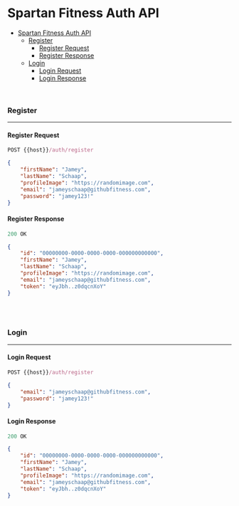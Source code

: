 # Spartan Fitness Auth API

- [Spartan Fitness Auth API](#spartan-fitness-auth-api)
    - [Register](#register)
      - [Register Request](#register-request)
      - [Register Response](#register-response)
    - [Login](#login)
      - [Login Request](#login-request)
      - [Login Response](#login-response)

<br/>

### Register

___

#### Register Request

```js
POST {{host}}/auth/register
```

```json
{
    "firstName": "Jamey",
    "lastName": "Schaap",
    "profileImage": "https://randomimage.com",
    "email": "jameyschaap@githubfitness.com",
    "password": "jamey123!"
}
```

#### Register Response

```js
200 OK
```

```json
{
    "id": "00000000-0000-0000-0000-000000000000",
    "firstName": "Jamey",
    "lastName": "Schaap",
    "profileImage": "https://randomimage.com",
    "email": "jameyschaap@githubfitness.com",
    "token": "eyJbh..z0dqcnXoY"
}
```

<br/><br/>

### Login

___

#### Login Request

```js
POST {{host}}/auth/register
```

```json
{
    "email": "jameyschaap@githubfitness.com",
    "password": "jamey123!"
}
```

#### Login Response

```js
200 OK
```

```json
{
    "id": "00000000-0000-0000-0000-000000000000",
    "firstName": "Jamey",
    "lastName": "Schaap",
    "profileImage": "https://randomimage.com",
    "email": "jameyschaap@githubfitness.com",
    "token": "eyJbh..z0dqcnXoY"
}
```
